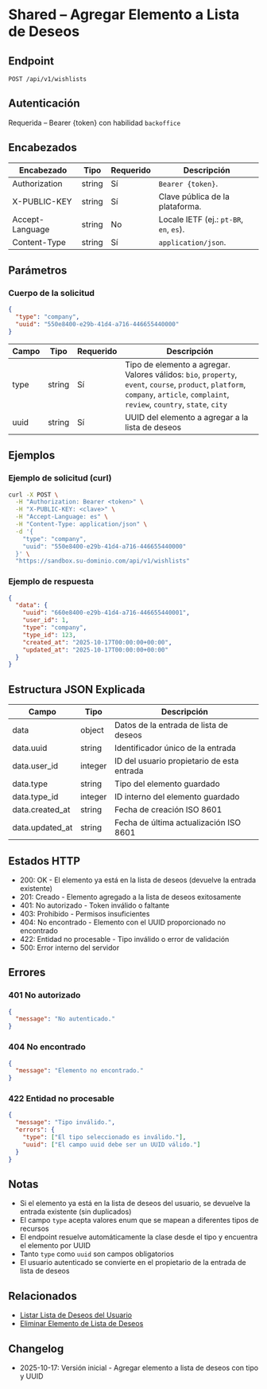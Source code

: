 # Shared – Agregar Elemento a Lista de Deseos

## Endpoint

```
POST /api/v1/wishlists
```

## Autenticación

Requerida – Bearer {token} con habilidad `backoffice`

## Encabezados

| Encabezado       | Tipo   | Requerido | Descripción |
| ---------------- | ------ | --------- | ----------- |
| Authorization    | string | Sí        | `Bearer {token}`. |
| X-PUBLIC-KEY     | string | Sí        | Clave pública de la plataforma. |
| Accept-Language  | string | No        | Locale IETF (ej.: `pt-BR`, `en`, `es`). |
| Content-Type     | string | Sí        | `application/json`. |

## Parámetros

### Cuerpo de la solicitud

```json
{
  "type": "company",
  "uuid": "550e8400-e29b-41d4-a716-446655440000"
}
```

| Campo | Tipo   | Requerido | Descripción |
| ----- | ------ | --------- | ----------- |
| type  | string | Sí        | Tipo de elemento a agregar. Valores válidos: `bio`, `property`, `event`, `course`, `product`, `platform`, `company`, `article`, `complaint`, `review`, `country`, `state`, `city` |
| uuid  | string | Sí        | UUID del elemento a agregar a la lista de deseos |

## Ejemplos

### Ejemplo de solicitud (curl)

```bash
curl -X POST \
  -H "Authorization: Bearer <token>" \
  -H "X-PUBLIC-KEY: <clave>" \
  -H "Accept-Language: es" \
  -H "Content-Type: application/json" \
  -d '{
    "type": "company",
    "uuid": "550e8400-e29b-41d4-a716-446655440000"
  }' \
  "https://sandbox.su-dominio.com/api/v1/wishlists"
```

### Ejemplo de respuesta

```json
{
  "data": {
    "uuid": "660e8400-e29b-41d4-a716-446655440001",
    "user_id": 1,
    "type": "company",
    "type_id": 123,
    "created_at": "2025-10-17T00:00:00+00:00",
    "updated_at": "2025-10-17T00:00:00+00:00"
  }
}
```

## Estructura JSON Explicada

| Campo | Tipo | Descripción |
| ----- | ---- | ----------- |
| data | object | Datos de la entrada de lista de deseos |
| data.uuid | string | Identificador único de la entrada |
| data.user_id | integer | ID del usuario propietario de esta entrada |
| data.type | string | Tipo del elemento guardado |
| data.type_id | integer | ID interno del elemento guardado |
| data.created_at | string | Fecha de creación ISO 8601 |
| data.updated_at | string | Fecha de última actualización ISO 8601 |

## Estados HTTP

- 200: OK - El elemento ya está en la lista de deseos (devuelve la entrada existente)
- 201: Creado - Elemento agregado a la lista de deseos exitosamente
- 401: No autorizado - Token inválido o faltante
- 403: Prohibido - Permisos insuficientes
- 404: No encontrado - Elemento con el UUID proporcionado no encontrado
- 422: Entidad no procesable - Tipo inválido o error de validación
- 500: Error interno del servidor

## Errores

### 401 No autorizado
```json
{
  "message": "No autenticado."
}
```

### 404 No encontrado
```json
{
  "message": "Elemento no encontrado."
}
```

### 422 Entidad no procesable
```json
{
  "message": "Tipo inválido.",
  "errors": {
    "type": ["El tipo seleccionado es inválido."],
    "uuid": ["El campo uuid debe ser un UUID válido."]
  }
}
```

## Notas

- Si el elemento ya está en la lista de deseos del usuario, se devuelve la entrada existente (sin duplicados)
- El campo `type` acepta valores enum que se mapean a diferentes tipos de recursos
- El endpoint resuelve automáticamente la clase desde el tipo y encuentra el elemento por UUID
- Tanto `type` como `uuid` son campos obligatorios
- El usuario autenticado se convierte en el propietario de la entrada de lista de deseos

## Relacionados

- [Listar Lista de Deseos del Usuario](./WishlistIndex.md)
- [Eliminar Elemento de Lista de Deseos](./WishlistDestroy.md)

## Changelog

- 2025-10-17: Versión inicial - Agregar elemento a lista de deseos con tipo y UUID
